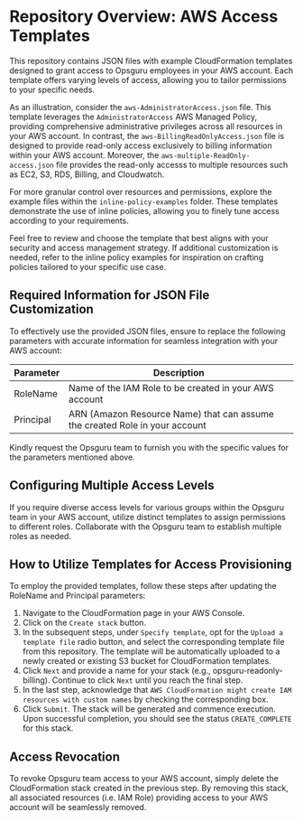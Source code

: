 # Repository Overview: AWS Access Templates

This repository contains JSON files with example CloudFormation templates designed to grant access to Opsguru employees in your AWS account. Each template offers varying levels of access, allowing you to tailor permissions to your specific needs.

As an illustration, consider the `aws-AdministratorAccess.json` file. This template leverages the `AdministratorAccess` AWS Managed Policy, providing comprehensive administrative privileges across all resources in your AWS account. In contrast, the `aws-BillingReadOnlyAccess.json` file is designed to provide read-only access exclusively to billing information within your AWS account. Moreover, the `aws-multiple-ReadOnly-access.json` file provides the read-only accesss to multiple resources such as EC2, S3, RDS, Billing, and Cloudwatch. 

For more granular control over resources and permissions, explore the example files within the `inline-policy-examples` folder. These templates demonstrate the use of inline policies, allowing you to finely tune access according to your requirements.

Feel free to review and choose the template that best aligns with your security and access management strategy. If additional customization is needed, refer to the inline policy examples for inspiration on crafting policies tailored to your specific use case.

## Required Information for JSON File Customization

To effectively use the provided JSON files, ensure to replace the following parameters with accurate information for seamless integration with your AWS account:

Parameter  | Description
---------  | -----------
RoleName   | Name of the IAM Role to be created in your AWS account
Principal  | ARN (Amazon Resource Name) that can assume the created Role in your account


Kindly request the Opsguru team to furnish you with the specific values for the parameters mentioned above.

## Configuring Multiple Access Levels 

If you require diverse access levels for various groups within the Opsguru team in your AWS account, utilize distinct templates to assign permissions to different roles. Collaborate with the Opsguru team to establish multiple roles as needed.

## How to Utilize Templates for Access Provisioning

To employ the provided templates, follow these steps after updating the RoleName and Principal parameters:

1. Navigate to the CloudFormation page in your AWS Console.
2. Click on the `Create stack` button.
3. In the subsequent steps, under `Specify template`, opt for the `Upload a template file` radio button, and select the corresponding template file from this repository. The template will be automatically uploaded to a newly created or existing S3 bucket for CloudFormation templates.
4. Click `Next` and provide a name for your stack (e.g., opsguru-readonly-billing). Continue to click `Next` until you reach the final step.
5. In the last step, acknowledge that `AWS CloudFormation might create IAM resources with custom names` by checking the corresponding box.
6. Click `Submit`. The stack will be generated and commence execution. Upon successful completion, you should see the status `CREATE_COMPLETE` for this stack.


## Access Revocation

To revoke Opsguru team access to your AWS account, simply delete the CloudFormation stack created in the previous step. By removing this stack, all associated resources (i.e. IAM Role) providing access to your AWS account will be seamlessly removed.